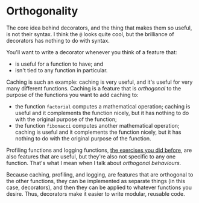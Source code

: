 # Orthogonality

The core idea behind decorators, and the thing that makes them so useful, is not their syntax.
I think the `@` looks quite cool, but the brilliance of decorators has nothing to do with syntax.

You'll want to write a decorator whenever you think of a feature that:

 - is useful for a function to have; and
 - isn't tied to any function in particular.

Caching is such an example: caching is very useful, and it's useful for very many different functions.
Caching is a feature that is _orthogonal_ to the purpose of the functions you want to add caching to:

 - the function `factorial` computes a mathematical operation; caching is useful and it complements the function nicely, but it has nothing to do with the original purpose of the function;
 - the function `fibonacci` computes another mathematical operation; caching is useful and it complements the function nicely, but it has nothing to do with the original purpose of the function.

Profiling functions and logging functions, [the exercises you did before](../why-decorators-matter/exercises.md), are also features that are useful, but they're also not specific to any one function.
That's what I mean when I talk about _orthogonal behaviours_.

Because caching, profiling, and logging, are features that are orthogonal to the other functions, they can be implemented as separate things (in this case, decorators), and then they can be applied to whatever functions you desire.
Thus, decorators make it easier to write modular, reusable code.
